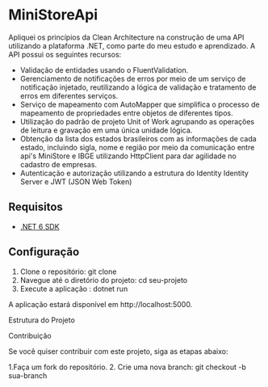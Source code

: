 # MiniStoreApi

Apliquei os princípios da Clean Architecture na construção de uma API utilizando a plataforma .NET, como parte do meu estudo e aprendizado. A API possui os seguintes recursos:

- Validação de entidades usando o FluentValidation.
- Gerenciamento de notificações de erros por meio de um serviço de notificação injetado, reutilizando a lógica de validação e tratamento de erros em diferentes serviços.
- Serviço de mapeamento com AutoMapper que simplifica o processo de mapeamento de propriedades entre objetos de diferentes tipos.
- Utilização do padrão de projeto Unit of Work agrupando as operações de leitura e gravação em uma única unidade lógica.
- Obtenção da lista dos estados brasileiros com as informações de cada estado, incluindo sigla, nome e região por meio da comunicação entre api's MiniStore e IBGE utilizando HttpClient para dar agilidade no cadastro de empresas.
- Autenticação e autorização utilizando a estrutura do Identity Identity Server e JWT (JSON Web Token) 


## Requisitos

- [.NET 6 SDK](https://dotnet.microsoft.com/download/dotnet/6.0)

## Configuração

1. Clone o repositório: git clone
2. Navegue até o diretório do projeto: cd seu-projeto
3. Execute a aplicação : dotnet run

A aplicação estará disponível em http://localhost:5000.


Estrutura do Projeto

Contribuição

Se você quiser contribuir com este projeto, siga as etapas abaixo:

1.Faça um fork do repositório.
2. Crie uma nova branch: git checkout -b sua-branch
